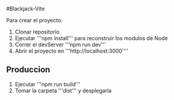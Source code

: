 #Blackjack-Vite

Para crear el proyecto:

1. Clonar repositorio
2. Ejecutar '''npm install''' para reconstruir los modulos de Node 
3. Correr el devServer '''npm run dev'''
4. Abrir el proyecto en '''http://localhost:3000''''

## Produccion

1. Ejecutar '''npm run build'''
2. Tomar la carpeta '''dist''' y desplegarla